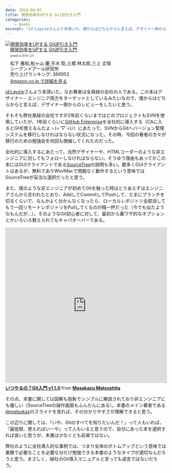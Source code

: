 ```yaml
---
date: 2014-04-07
title: 開発効率をUPする Git逆引き入門
categories: 
    - books
excerpt: "id:Layzieさんより本頂いた。僕からはどちらからと言えば、デザイナー側からのレビューをしたいと思う。"
---
```


<div class="azlink-box"><div class="azlink-image" style="float:left"><a href="http://www.amazon.co.jp/exec/obidos/ASIN/4863541465/warikiru-22/ref=nosim/" name="azlinklink" target="_blank"><img src="http://ecx.images-amazon.com/images/I/51RtoUsheVL._SL160_.jpg" alt="開発効率をUPする Git逆引き入門" style="border:none" /></a></div><div class="azlink-info" style="float:left;margin-left:15px;line-height:120%"><div class="azlink-name" style="margin-bottom:10px;line-height:120%"><a href="http://www.amazon.co.jp/exec/obidos/ASIN/4863541465/warikiru-22/ref=nosim/" name="azlinklink" target="_blank">開発効率をUPする Git逆引き入門</a><div class="azlink-powered-date" style="font-size:7pt;margin-top:5px;font-family:verdana;line-height:120%">posted at 2016.1.23</div></div><div class="azlink-detail">松下 雅和,船ヶ山 慶,平木 聡,土橋 林太郎,三上 丈晴<br />シーアンドアール研究所<br />売り上げランキング: 366953<br /></div><div class="azlink-link" style="margin-top:5px"><a href="http://www.amazon.co.jp/exec/obidos/ASIN/4863541465/warikiru-22/ref=nosim/" target="_blank">Amazon.co.jp で詳細を見る</a></div></div><div class="azlink-footer" style="clear:left"></div></div>

[id:Layzie](http://layzie.hatenablog.com/entry/20140403/1396509428)さんより本頂いた。なお著者は全員緑の会社の人である。この本はデザイナー・エンジニア両方をターゲットとしているみたいなので、僕からはどちらからと言えば、デザイナー側からのレビューをしたいと思う。

そもそも弊社某緑の会社ですが2年前くらいまではどのプロジェクトもSVNを使用していたが、1年前くらいに[GitHub Enterprise](https://enterprise.github.com/)を全社的に導入する（CAに入るとGHE使えるんだよヽ(=´▽`=)ﾉ）にあたって、SVNからGitへバージョン管理システムを移行しなければならない状況になった。その時、今回の著者の方々が移行のための勉強会を何回も開催してくれたのだった。

全社的に導入するにあたって、当然デザイナーや、HTMLコーダーのような非エンジニアに対してもフォローしなければならない。そうゆう理由もあってかこの本にはGUIクライアントである[SourceTree](http://www.sourcetreeapp.com/)の説明も多い。数多くGUIクライアントはあるが、無料でありWin/Macで問題なく動作するという意味ではSourceTreeが妥当な選択だったと思う。

また、僕のような非エンジニアが初めてGitを触った時はとりあえずはエンジニアさんから言われたとおり、AddしてCommitしてPushして、たまにブランチを切るくらいで、なんかよく分かんなくなったら、ローカルレポジトリ全部消してもう一回リモートレポジトリをPullしてくるのが精一杯だった（今でも似たようなもんだが…）。そのようなGit初心者に対して、最初から裏ワザ的なオプションとかいろいろ教えられてもキャパオーバーである。

<iframe src="http://www.slideshare.net/slideshow/embed_code/28304397" width="597" height="486" frameborder="0" marginwidth="0" marginheight="0" scrolling="no" style="border:1px solid #CCC; border-width:1px 1px 0; margin-bottom:5px; max-width: 100%;" allowfullscreen> </iframe> <div style="margin-bottom:5px"> <strong> <a href="https://www.slideshare.net/matsukaz/git-28304397" title="いつやるの？Git入門 v1.1.0" target="_blank">いつやるの？Git入門 v1.1.0</a> </strong> from <strong><a href="http://www.slideshare.net/matsukaz" target="_blank">Masakazu Matsushita</a></strong> </div>

その点、本書に関しては図解も抱負でシンプルに解説されており非エンジニアにも優しい（SourceTreeの操作画面もふんだんにある）。本書のメイン著者である[@matsukaz](https://twitter.com/matsukaz)のスライドを見れば、その分かりやすさが理解できると思う。

この辺りに関しては、『いや、Gitのすべてを知りたいんだ！』って人もいれば、『最低限、使えればいーや』って人もいると思うので、自分にあった本を選択すれば良いと思うが、本書は少なくとも前者ではない。

弊社のように全社導入的な事例では、つまり全体のボトムアップという意味では業務で必要なことを必要な分だけ勉強できる本書のようなタイプが適切なんだろうと思う。まさしく、緑社のGit導入マニュアルと言っても過言ではないだろう。





